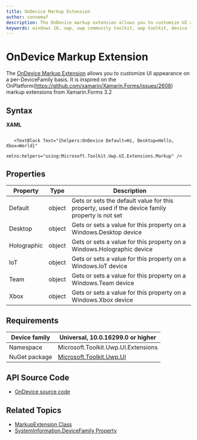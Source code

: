 ```yaml
---
title: OnDevice Markup Extension
author: sonnemaf
description: The OnDevice markup extension allows you to customize UI appearance on a per-DeviceFamily basis.
keywords: windows 10, uwp, uwp community toolkit, uwp toolkit, device family, markup extension, XAML, markup 
---
```


# OnDevice Markup Extension
The [OnDevice Markup Extension](https://docs.microsoft.com/en-us/dotnet/api/microsoft.toolkit.uwp.ui.extensions.ondevice) allows you to customize UI appearance on a per-DeviceFamily basis. It is inspired on the OnPlatform(https://github.com/xamarin/Xamarin.Forms/issues/2608) markup extensions from Xamarin.Forms 3.2

## Syntax

**XAML**

```xaml

   <TextBlock Text="{helpers:OnDevice Default=Hi, Desktop=Hello, Xbox=World}"
              xmlns:helpers="using:Microsoft.Toolkit.Uwp.UI.Extensions.Markup" />

```

## Properties

| Property | Type | Description |
| -- | -- | -- |
| Default | object | Gets or sets the default value for this property, used if the device family property is not set
| Desktop | object | Gets or sets a value for this property on a Windows.Desktop device
| Holographic | object | Gets or sets a value for this property on a Windows.Holographic device
| IoT | object | Gets or sets a value for this property on a Windows.IoT device
| Team | object | Gets or sets a value for this property on a Windows.Team device
| Xbox | object | Gets or sets a value for this property on a Windows.Xbox device

## Requirements

| Device family | Universal, 10.0.16299.0 or higher   |
| -- | -- |
| Namespace | Microsoft.Toolkit.Uwp.UI.Extensions |
| NuGet package | [Microsoft.Toolkit.Uwp.UI](https://www.nuget.org/packages/Microsoft.Toolkit.Uwp.UI/) |

## API Source Code

- [OnDevice source code](https://github.com/Microsoft/WindowsCommunityToolkit//blob/master/Microsoft.Toolkit.Uwp.UI/Extensions/Markup/OnDevice.cs)

## Related Topics

- [MarkupExtension Class](https://docs.microsoft.com/en-us/uwp/api/windows.ui.xaml.markup.markupextension)
- [SystemInformation.DeviceFamily Property](https://docs.microsoft.com/en-us/dotnet/api/microsoft.toolkit.uwp.helpers.systeminformation.devicefamily)
